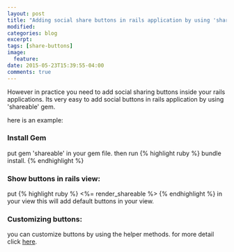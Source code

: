 ```yaml
---
layout: post
title: "Adding social share buttons in rails application by using 'shareable' gem"
modified:
categories: blog
excerpt:
tags: [share-buttons]
image:
  feature:
date: 2015-05-23T15:39:55-04:00
comments: true
---
```

However in practice you need to add social sharing buttons inside your rails applications. Its very easy to add social buttons in rails application by using 'shareable' gem.

here is an example:

### Install Gem

put gem  'shareable' in your gem file.
then run 
{% highlight ruby %}
bundle install.
{% endhighlight %}

### Show buttons in rails view:

put {% highlight ruby %} <%= render_shareable %> {% endhighlight %} in your view
this will add default buttons in your view.

### Customizing buttons:

you can customize buttons by using the helper methods.
for more detail click [here](https://github.com/hermango/shareable).

